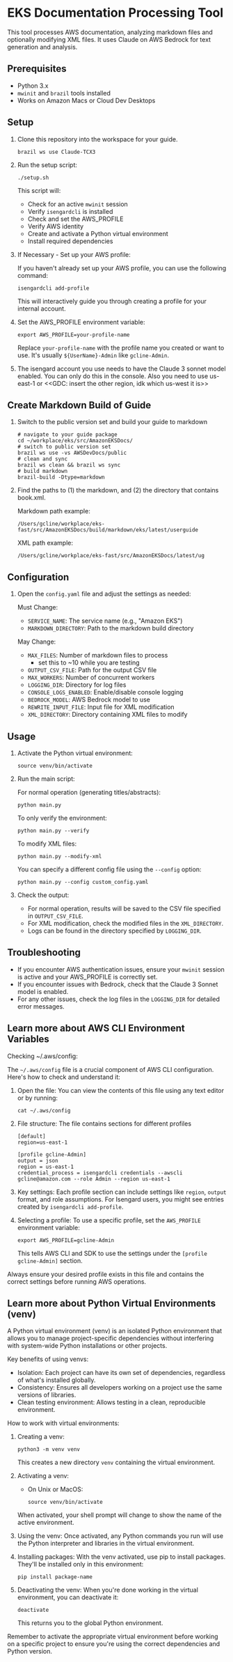 # EKS Documentation Processing Tool

This tool processes AWS documentation, analyzing markdown files and optionally modifying XML files. It uses Claude on AWS Bedrock for text generation and analysis.


## Prerequisites

- Python 3.x 
- `mwinit` and `brazil` tools installed
- Works on Amazon Macs or Cloud Dev Desktops

## Setup

1. Clone this repository into the workspace for your guide.

   ```
   brazil ws use Claude-TCX3
   ```

2. Run the setup script:

   ```
   ./setup.sh
   ```

   This script will:
   - Check for an active `mwinit` session
   - Verify `isengardcli` is installed
   - Check and set the AWS_PROFILE
   - Verify AWS identity
   - Create and activate a Python virtual environment
   - Install required dependencies

3. If Necessary - Set up your AWS profile:

   If you haven't already set up your AWS profile, you can use the following command:

   ```
   isengardcli add-profile
   ```

   This will interactively guide you through creating a profile for your internal account.

4. Set the AWS_PROFILE environment variable:

   ```
   export AWS_PROFILE=your-profile-name
   ```

   Replace `your-profile-name` with the profile name you created or want to use. It's usually `${UserName}-Admin` like `gcline-Admin`.

5. The isengard account you use needs to have the Claude 3 sonnet model enabled. You can only do this in the console. Also you need to use us-east-1 or <<GDC: insert the other region, idk which us-west it is>>

## Create Markdown Build of Guide

1. Switch to the public version set and build your guide to markdown 

   ```shell
   # navigate to your guide package
   cd ~/workplace/eks/src/AmazonEKSDocs/
   # switch to public version set
   brazil ws use -vs AWSDevDocs/public
   # clean and sync
   brazil ws clean && brazil ws sync
   # build markdown
   brazil-build -Dtype=markdown
   ```

2. Find the paths to (1) the markdown, and (2) the directory that contains book.xml.

   Markdown path example:
   ```
   /Users/gcline/workplace/eks-fast/src/AmazonEKSDocs/build/markdown/eks/latest/userguide
   ```
   
   XML path example:
   ```
   /Users/gcline/workplace/eks-fast/src/AmazonEKSDocs/latest/ug
   ```

## Configuration

1. Open the `config.yaml` file and adjust the settings as needed:


   Must Change:
   - `SERVICE_NAME`: The service name (e.g., "Amazon EKS")
   - `MARKDOWN_DIRECTORY`: Path to the markdown build directory


   May Change:
   - `MAX_FILES`: Number of markdown files to process
     - set this to ~10 while you are testing
   - `OUTPUT_CSV_FILE`: Path for the output CSV file
   - `MAX_WORKERS`: Number of concurrent workers
   - `LOGGING_DIR`: Directory for log files
   - `CONSOLE_LOGS_ENABLED`: Enable/disable console logging
   - `BEDROCK_MODEL`: AWS Bedrock model to use
   - `REWRITE_INPUT_FILE`: Input file for XML modification
   - `XML_DIRECTORY`: Directory containing XML files to modify

## Usage

1. Activate the Python virtual environment:

   ```
   source venv/bin/activate
   ```

2. Run the main script:

   For normal operation (generating titles/abstracts):
   ```
   python main.py
   ```

   To only verify the environment:
   ```
   python main.py --verify
   ```

   To modify XML files:
   ```
   python main.py --modify-xml
   ```

   You can specify a different config file using the `--config` option:
   ```
   python main.py --config custom_config.yaml
   ```

3. Check the output:
   - For normal operation, results will be saved to the CSV file specified in `OUTPUT_CSV_FILE`.
   - For XML modification, check the modified files in the `XML_DIRECTORY`.
   - Logs can be found in the directory specified by `LOGGING_DIR`.

## Troubleshooting

- If you encounter AWS authentication issues, ensure your `mwinit` session is active and your AWS_PROFILE is correctly set.
- If you encounter issues with Bedrock, check that the Claude 3 Sonnet model is enabled.
- For any other issues, check the log files in the `LOGGING_DIR` for detailed error messages.

## Learn more about AWS CLI Environment Variables

Checking ~/.aws/config:

The `~/.aws/config` file is a crucial component of AWS CLI configuration. Here's how to check and understand it:

1. Open the file:
   You can view the contents of this file using any text editor or by running:
   ```
   cat ~/.aws/config
   ```

2. File structure:
   The file contains sections for different profiles

   ```text
   [default]
   region=us-east-1
   
   [profile gcline-Admin]
   output = json
   region = us-east-1
   credential_process = isengardcli credentials --awscli gcline@amazon.com --role Admin --region us-east-1
   ```

3. Key settings:
   Each profile section can include settings like `region`, `output` format, and role assumptions. For Isengard users, you might see entries created by `isengardcli add-profile`.

4. Selecting a profile:
   To use a specific profile, set the `AWS_PROFILE` environment variable:
   ```
   export AWS_PROFILE=gcline-Admin
   ```
   This tells AWS CLI and SDK to use the settings under the `[profile gcline-Admin]` section.

Always ensure your desired profile exists in this file and contains the correct settings before running AWS operations.

## Learn more about Python Virtual Environments (venv)

A Python virtual environment (venv) is an isolated Python environment that allows you to manage project-specific dependencies without interfering with system-wide Python installations or other projects.

Key benefits of using venvs:
- Isolation: Each project can have its own set of dependencies, regardless of what's installed globally.
- Consistency: Ensures all developers working on a project use the same versions of libraries.
- Clean testing environment: Allows testing in a clean, reproducible environment.

How to work with virtual environments:

1. Creating a venv:
   ```
   python3 -m venv venv
   ```
   This creates a new directory `venv` containing the virtual environment.

2. Activating a venv:
   - On Unix or MacOS:
     ```
     source venv/bin/activate
     ```
   When activated, your shell prompt will change to show the name of the active environment.

3. Using the venv:
   Once activated, any Python commands you run will use the Python interpreter and libraries in the virtual environment.

4. Installing packages:
   With the venv activated, use pip to install packages. They'll be installed only in this environment:
   ```
   pip install package-name
   ```

5. Deactivating the venv:
   When you're done working in the virtual environment, you can deactivate it:
   ```
   deactivate
   ```
   This returns you to the global Python environment.

Remember to activate the appropriate virtual environment before working on a specific project to ensure you're using the correct dependencies and Python version.